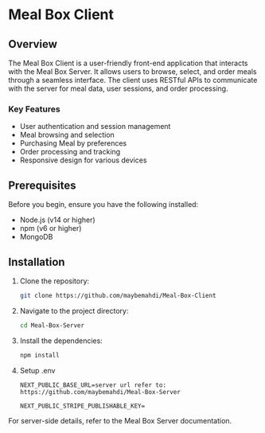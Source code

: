 # Meal Box Client

## Overview

The Meal Box Client is a user-friendly front-end application that interacts with the Meal Box Server. It allows users to browse, select, and order meals through a seamless interface. The client uses RESTful APIs to communicate with the server for meal data, user sessions, and order processing.

### Key Features
- User authentication and session management
- Meal browsing and selection
- Purchasing Meal by preferences
- Order processing and tracking
- Responsive design for various devices

## Prerequisites

Before you begin, ensure you have the following installed:

- Node.js (v14 or higher)
- npm (v6 or higher)
- MongoDB

## Installation

1. Clone the repository:
   ```bash
   git clone https://github.com/maybemahdi/Meal-Box-Client
   ```
2. Navigate to the project directory:
   ```bash
   cd Meal-Box-Server
   ```
3. Install the dependencies:
   ```bash
   npm install
   ```

4. Setup .env
   ```
   NEXT_PUBLIC_BASE_URL=server url refer to:
   https://github.com/maybemahdi/Meal-Box-Server

   NEXT_PUBLIC_STRIPE_PUBLISHABLE_KEY=
   ```

For server-side details, refer to the Meal Box Server documentation.